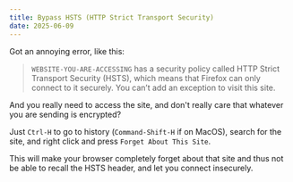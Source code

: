 ```yaml
---
title: Bypass HSTS (HTTP Strict Transport Security)
date: 2025-06-09
---
```


Got an annoying error, like this:

> `WEBSITE-YOU-ARE-ACCESSING` has a security policy called HTTP Strict Transport
> Security (HSTS), which means that Firefox can only connect to it securely. You
> can’t add an exception to visit this site.

And you really need to access the site, and don't really care that whatever you
are sending is encrypted?

Just `Ctrl-H` to go to history (`Command-Shift-H` if on MacOS), search for the
site, and right click and press `Forget About This Site`.

This will make your browser completely forget about that site and thus not be
able to recall the HSTS header, and let you connect insecurely.
